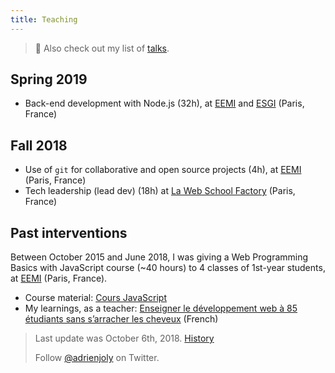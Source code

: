 ```yaml
---
title: Teaching
---
```


> 📌 Also check out my list of [talks](/talks).

## Spring 2019

- Back-end development with Node.js (32h), at [EEMI](http://www.eemi.com/) and [ESGI](https://www.esgi.fr) (Paris, France)

## Fall 2018

- Use of `git` for collaborative and open source projects (4h), at [EEMI](http://www.eemi.com/) (Paris, France)
- Tech leadership (lead dev) (18h) at [La Web School Factory](https://www.webschoolfactory.fr/) (Paris, France)

## Past interventions

Between October 2015 and June 2018, I was giving a Web Programming Basics with JavaScript course (~40 hours) to 4 classes of 1st-year students, at [EEMI](http://www.eemi.com/) (Paris, France).

- Course material: [Cours JavaScript](https://adrienjoly.com/cours-javascript/)
- My learnings, as a teacher: [Enseigner le développement web à 85 étudiants sans s’arracher les cheveux](https://medium.com/scribe/enseigner-le-d%C3%A9veloppement-web-%C3%A0-85-%C3%A9tudiants-sans-sarracher-les-cheveux-%EF%B8%8F-e518274f7063) (French)

> Last update was October 6th, 2018. [History](https://github.com/adrienjoly/adrienjoly.github.com/commits/master/teaching)
>
> Follow [@adrienjoly](https://twitter.com/adrienjoly) on Twitter.
